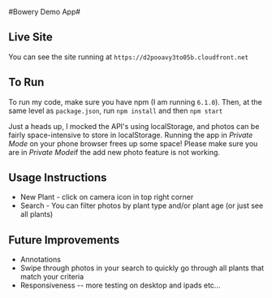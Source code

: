 #Bowery Demo App#

## Live Site ##
You can see the site running at `https://d2pooavy3to05b.cloudfront.net`


## To Run ##
To run my code, make sure you have npm (I am running `6.1.0`).
Then, at the same level as `package.json`,
run `npm install`
and then `npm start`

Just a heads up, I mocked the API's using localStorage, and photos can be fairly space-intensive to store in localStorage. Running the app in *Private Mode* on your phone browser frees up some space! Please make sure you are in *Private Mode*if the add new photo feature is not working.

## Usage Instructions ##
* New Plant - click on camera icon in top right corner
* Search - You can filter photos by plant type and/or plant age (or just see all plants)



## Future Improvements ##
* Annotations
* Swipe through photos in your search to quickly go through all plants that match your criteria
* Responsiveness -- more testing on desktop and ipads etc...